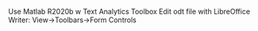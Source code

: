 Use Matlab R2020b w  Text Analytics Toolbox
Edit odt file with LibreOffice Writer: View->Toolbars->Form Controls
